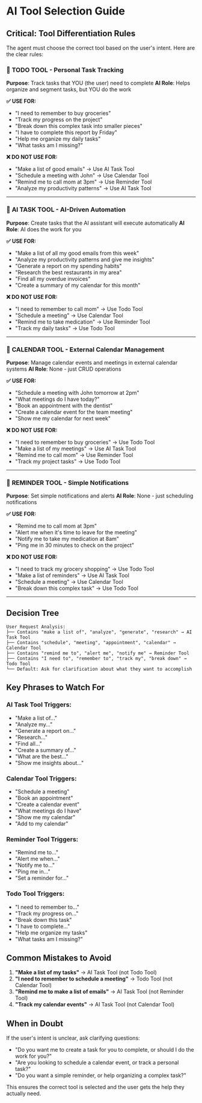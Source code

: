 # AI Tool Selection Guide

## Critical: Tool Differentiation Rules

The agent must choose the correct tool based on the user's intent. Here are the clear rules:

### 🎯 **TODO TOOL** - Personal Task Tracking

**Purpose**: Track tasks that YOU (the user) need to complete
**AI Role**: Helps organize and segment tasks, but YOU do the work

**✅ USE FOR:**

- "I need to remember to buy groceries"
- "Track my progress on the project"
- "Break down this complex task into smaller pieces"
- "I have to complete this report by Friday"
- "Help me organize my daily tasks"
- "What tasks am I missing?"

**❌ DO NOT USE FOR:**

- "Make a list of good emails" → Use AI Task Tool
- "Schedule a meeting with John" → Use Calendar Tool
- "Remind me to call mom at 3pm" → Use Reminder Tool
- "Analyze my productivity patterns" → Use AI Task Tool

---

### 🤖 **AI TASK TOOL** - AI-Driven Automation

**Purpose**: Create tasks that the AI assistant will execute automatically
**AI Role**: AI does the work for you

**✅ USE FOR:**

- "Make a list of all my good emails from this week"
- "Analyze my productivity patterns and give me insights"
- "Generate a report on my spending habits"
- "Research the best restaurants in my area"
- "Find all my overdue invoices"
- "Create a summary of my calendar for this month"

**❌ DO NOT USE FOR:**

- "I need to remember to call mom" → Use Todo Tool
- "Schedule a meeting" → Use Calendar Tool
- "Remind me to take medication" → Use Reminder Tool
- "Track my daily tasks" → Use Todo Tool

---

### 📅 **CALENDAR TOOL** - External Calendar Management

**Purpose**: Manage calendar events and meetings in external calendar systems
**AI Role**: None - just CRUD operations

**✅ USE FOR:**

- "Schedule a meeting with John tomorrow at 2pm"
- "What meetings do I have today?"
- "Book an appointment with the dentist"
- "Create a calendar event for the team meeting"
- "Show me my calendar for next week"

**❌ DO NOT USE FOR:**

- "I need to remember to buy groceries" → Use Todo Tool
- "Make a list of my meetings" → Use AI Task Tool
- "Remind me to call mom" → Use Reminder Tool
- "Track my project tasks" → Use Todo Tool

---

### 🔔 **REMINDER TOOL** - Simple Notifications

**Purpose**: Set simple notifications and alerts
**AI Role**: None - just scheduling notifications

**✅ USE FOR:**

- "Remind me to call mom at 3pm"
- "Alert me when it's time to leave for the meeting"
- "Notify me to take my medication at 8am"
- "Ping me in 30 minutes to check on the project"

**❌ DO NOT USE FOR:**

- "I need to track my grocery shopping" → Use Todo Tool
- "Make a list of reminders" → Use AI Task Tool
- "Schedule a meeting" → Use Calendar Tool
- "Break down this complex task" → Use Todo Tool

---

## Decision Tree

```
User Request Analysis:
├── Contains "make a list of", "analyze", "generate", "research" → AI Task Tool
├── Contains "schedule", "meeting", "appointment", "calendar" → Calendar Tool
├── Contains "remind me to", "alert me", "notify me" → Reminder Tool
├── Contains "I need to", "remember to", "track my", "break down" → Todo Tool
└── Default: Ask for clarification about what they want to accomplish
```

## Key Phrases to Watch For

### AI Task Tool Triggers:

- "Make a list of..."
- "Analyze my..."
- "Generate a report on..."
- "Research..."
- "Find all..."
- "Create a summary of..."
- "What are the best..."
- "Show me insights about..."

### Calendar Tool Triggers:

- "Schedule a meeting"
- "Book an appointment"
- "Create a calendar event"
- "What meetings do I have"
- "Show me my calendar"
- "Add to my calendar"

### Reminder Tool Triggers:

- "Remind me to..."
- "Alert me when..."
- "Notify me to..."
- "Ping me in..."
- "Set a reminder for..."

### Todo Tool Triggers:

- "I need to remember to..."
- "Track my progress on..."
- "Break down this task"
- "I have to complete..."
- "Help me organize my tasks"
- "What tasks am I missing?"

## Common Mistakes to Avoid

1. **"Make a list of my tasks"** → AI Task Tool (not Todo Tool)
2. **"I need to remember to schedule a meeting"** → Todo Tool (not Calendar Tool)
3. **"Remind me to make a list of emails"** → AI Task Tool (not Reminder Tool)
4. **"Track my calendar events"** → AI Task Tool (not Calendar Tool)

## When in Doubt

If the user's intent is unclear, ask clarifying questions:

- "Do you want me to create a task for you to complete, or should I do the work for you?"
- "Are you looking to schedule a calendar event, or track a personal task?"
- "Do you want a simple reminder, or help organizing a complex task?"

This ensures the correct tool is selected and the user gets the help they actually need.

